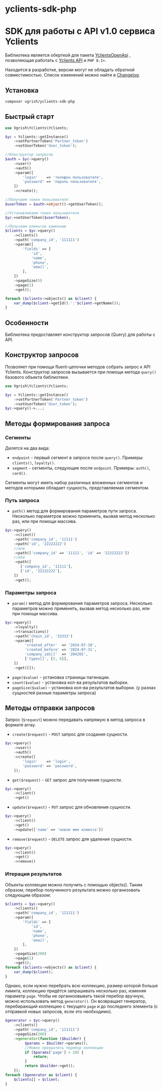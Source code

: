 # yclients-sdk-php

# SDK для работы с API v1.0 сервиса Yclients

Библиотека является оберткой для пакета [YclientsOpenApi](https://github.com/vgrish/yclients-openapi-php)
, позволяющая работать с [Yclients API](https://developers.yclients.com/ru/) и `PHP 8.1+`.

Находится в разработке, версии могут не обладать обратной совместимостью. Список изменений можно найти
в [Changelog](CHANGELOG.md).


## Установка

```bash
composer vgrish/yclients-sdk-php
```

## Быстрый старт

```php
use Vgrish\Yclients\Yclients;

$yc = Yclients::getInstance()
    ->setPartnerToken('Partner_token')
    ->setUserToken('User_token');

//Конструктор запросов
$auth = $yc->query()
    ->user()
    ->auth()
    ->param([
        'login'    => 'телефон пользователя',
        'password' => 'пароль пользователя',
    ])
    ->create();

//Получаем токен пользователя
$userToken = $auth->object()->getUserToken();

//Устанавливаем токен пользователя
$yc->setUserToken($userToken);

//Получаем клиентов компании
$clients = $yc->query()
    ->clients()
    ->path('company_id', '111111')
    ->param([
        'fields' => [
            'id',
            'name',
            'phone',
            'email',
        ],
    ])
    ->pageSize(5)
    ->page(1)
    ->get();

foreach ($clients->objects() as $client) {
    var_dump($client->getId().':'$client->getName());
}
```

## Особенности

Библиотека предоставляет конструктор запросов (Query) для работы с API.

## Конструктор запросов

Позволяет при помощи fluent-цепочки методов собрать запрос к API Yclients.
Конструктор запросов вызывается при помощи метода `query()` базового объекта библиотеки.

```php
use Vgrish\Yclients\Yclients;

$yc = Yclients::getInstance()
    ->setPartnerToken('Partner_token')
    ->setUserToken('User_token');
$yc->query()->...;
```

## Методы формирования запроса

### Сегменты

Делятся на два вида:

* `endpoint` - первый сегмент в запросе после `query()`. Примеры: `clients()`, `loyalty()`.
* `segment` - сегменты, следующие после `endpoint`. Примеры: `auth()`, `card()`.

Сегменты могут иметь набор различных вложенных сегментов и методов которыми обладает сущность, представляемая сегментом.

### Путь запроса

* `path()` метод для формирования параметров пути запроса.
  Несколько параметров можно применить, вызвав метод несколько раз, или при помощи массива.

```php
$yc->query()
    ->client()
    ->path('company_id', '11111')
    ->path('id', '22222222')
    //или
    ->path(['company_id' => '11111', 'id' => '22222222'])
    //или
    ->path([
       ['company_id', '11111'],
       ['id', '22222222'],
    ])
    ->get();
```

### Параметры запроса

* `param()` метод для формирования параметров запроса.
  Несколько параметров можно применить, вызвав метод несколько раз, или при помощи массива.

```php
$yc->query()
    ->loyalty()
    ->transactions()
    ->path('chain_id', '33333')
    ->param([
         'created_after'  => '2024-07-10',
         'created_before' => '2024-07-31',
         'company_ids[]'  => '204265',
         ['types[]', [5, 6]],
    ])
    ->get([]);
```

* `page($value)` - установка страницы пагинации.
* `count($value)` - установка кол-ва результатов выборки.
* `pageSize($value)` - установка кол-ва результатов выборки. (у разнах сущностей разные параметры запроса)

## Методы отправки запросов

Запрос (`$request`) можно передавать напрямую в метод запроса в формате array.

* `create($request)` - `POST` запрос для создания сущности.

```php
$yc->query()
    ->user()
    ->auth()
    ->create([
        'login'    => 'login',
        'password' => 'password',
    ]);
```

* `get($request)` - `GET` запрос для получения сущности.

```php
$yc->query()
    ->client()
    ->get()
```

* `update($request)` - `PUT` запрос для обновления сущности.

```php
$yc->query()
    ->client()
    ->get()
    ->update(['name' => 'новое имя клиента'])
```

* `remove($request)` - `DELETE` запрос для удаления сущности.

```php
$yc->query()
    ->client()
    ->get()
    ->remove()
```

### Итерация результатов

Объекты коллекции можно получить с помощью objects().
Таким образом, перебор полученного результата можно организовать следующим образом:

```php
$clients = $yc->query()
    ->clients()
    ->path('company_id', '111111')
    ->param([
        'fields' => [
            'id',
            'name',
            'phone',
            'email',
        ],
    ])
    ->pageSize(200)
    ->page(1)
    ->get();
foreach ($clients->objects() as $client) {
    var_dump($client);
}
```

Однако, если нужно перебрать всю коллекцию, размер которой больше лимита, коллекцию придётся запрашивать несколько раз,
изменяя параметр `page`.
Чтобы не организовывать такой перебор вручную, можно использовать метод `generator()`. Он возвращает генератор,
перебирающий коллекцию с текущего `page` и до последнего элемента (с отправкой новых запросов, если это необходимо).

```php
$generator = $yc->query()
    ->clients()
    ->path('company_id', '111111')
    ->pageSize(200)
    ->generator(function ($builder) {
         $params = $builder->params();
         //Можно прекратить перебор коллекции
         if ($params['page'] > 20) {
             return;
         }
         return $builder->get();
    });
foreach ($generator as $client) {
    $clients[] = $client;
}
```